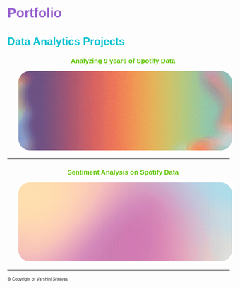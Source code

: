 <link href='https://fonts.googleapis.com/css?family=Bungee+Shade|Black+Han+Sans' rel='stylesheet'>
<link href='https://fonts.googleapis.com/css?family=Bungee Hairline' rel='stylesheet'>
<h1 style="font-family: 'Bungee Shade', sans-serif; color: #9760ce; font-size: 30px;">Portfolio</h1>

<h2 style="font-family: 'Bungee Shade', sans-serif; color: #04c3d1; font-size: 24px;">Data Analytics Projects</h2>

<div style="margin-left: 20px;">
  <h3 style="font-family: 'Bungee Hairline', sans-serif; text-align: center; color: #5fc400; font-size: 15px;margin-bottom: 10px;">
    <a href="https://v4rshi.github.io/seasons_eda.html" style="text-decoration: none; color: inherit;">
      Analyzing 9 years of Spotify Data
    </a>
  </h3>

  <a href="https://v4rshi.github.io/seasons_eda.html">
    <img src="images/spotify_project/seasons_eda.gif?raw=true" width="1000" style="border-radius: 30px; overflow: hidden; border: 5px solid white; display: block;" />
  </a>
</div>

<hr />

<div style="margin-left: 20px;">
  <h3 style="font-family: 'Bungee Hairline', sans-serif; text-align: center; color: #5fc400; font-size: 15px; margin-bottom: 10px;">
    <a href="https://v4rshi.github.io/sentiment_analysis.html" style="text-decoration: none; color: inherit;">
      Sentiment Analysis on Spotify Data
    </a>
  </h3>

  <a href="https://v4rshi.github.io/sentiment_analysis.html">
    <img src="images/spotify_project/sentiment_analysis.gif?raw=true" width="1000" style="border-radius: 30px; overflow: hidden; border: 5px solid white; display: block;" />
  </a>
</div>

<hr />

<p style="font-size:9px"> © Copyright of Varshini Srinivas </p>
